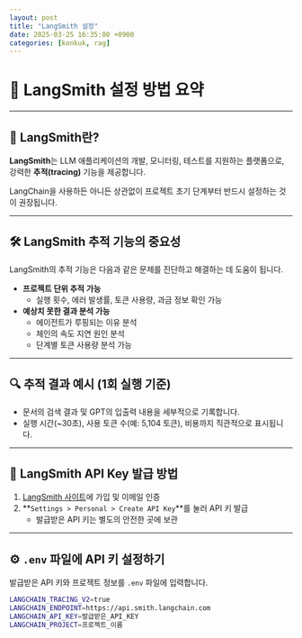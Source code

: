 ```yaml
---
layout: post
title: "LangSmith 설정"
date: 2025-03-25 16:35:00 +0900
categories: [konkuk, rag]
---
```

# 📌 LangSmith 설정 방법 요약

---

## 🔖 LangSmith란?
**LangSmith**는 LLM 애플리케이션의 개발, 모니터링, 테스트를 지원하는 플랫폼으로, 강력한 **추적(tracing)** 기능을 제공합니다.

LangChain을 사용하든 아니든 상관없이 프로젝트 초기 단계부터 반드시 설정하는 것이 권장됩니다.

---

## 🛠️ LangSmith 추적 기능의 중요성

LangSmith의 추적 기능은 다음과 같은 문제를 진단하고 해결하는 데 도움이 됩니다.

- **프로젝트 단위 추적 가능**
  - 실행 횟수, 에러 발생률, 토큰 사용량, 과금 정보 확인 가능
- **예상치 못한 결과 분석 가능**
  - 에이전트가 루핑되는 이유 분석
  - 체인의 속도 지연 원인 분석
  - 단계별 토큰 사용량 분석 가능

---

## 🔍 추적 결과 예시 (1회 실행 기준)
- 문서의 검색 결과 및 GPT의 입출력 내용을 세부적으로 기록합니다.
- 실행 시간(~30초), 사용 토큰 수(예: 5,104 토큰), 비용까지 직관적으로 표시됩니다.

---

## 🔑 LangSmith API Key 발급 방법

1. [LangSmith 사이트](https://smith.langchain.com)에 가입 및 이메일 인증
2. **`Settings > Personal > Create API Key`**를 눌러 API 키 발급
   - 발급받은 API 키는 별도의 안전한 곳에 보관

---

## ⚙️ `.env` 파일에 API 키 설정하기

발급받은 API 키와 프로젝트 정보를 `.env` 파일에 입력합니다.

```bash
LANGCHAIN_TRACING_V2=true  
LANGCHAIN_ENDPOINT=https://api.smith.langchain.com  
LANGCHAIN_API_KEY=발급받은_API_KEY  
LANGCHAIN_PROJECT=프로젝트_이름  
